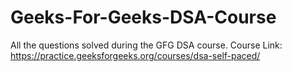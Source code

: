 # Geeks-For-Geeks-DSA-Course
All the questions solved during the GFG DSA course. Course Link: https://practice.geeksforgeeks.org/courses/dsa-self-paced/
